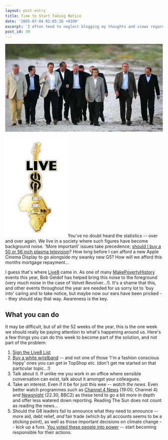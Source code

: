 ```yaml
---
layout: post-entry
title: Time to Start Taking Notice
date: '2005-07-04 02:05:36 +0100'
excerpt: 'I often tend to neglect blogging my thoughts and views regarding the big issues of the day, even given my usual strong opinions. This is something I''m aiming to rectify and what better place to start: 30,000 children dying a day, needlessly.'
post_id: 39
---
```

![Leaders of the G8](/assets/2005/07/time_to_start_taking_notice.jpg)

<img class="right" src="/assets/2005/07/live8.png" alt="Live8 logo" />You've no doubt heard the statistics -- over and over again. We live in a society where such figures have become background noise. 'More important' issues take precedence; [should I buy a 50 or 56 inch plasma television][1]? How long before I can afford a new Apple Cinema Display to go alongside my swanky new G5? How will we afford this months mortgage repayment...

I guess that's where [Live8][2] came in. As one of many [MakePovertyHistory][3] events this year, Bob Geldof has helped bring this noise to the foreground (very much noise in the case of Velvet Revolver...!). It's a shame that this, and other events throughout the year are needed for us sorry lot to 'buy into' caring and to take notice, but maybe now our ears have been pricked -- they should stay that way. Awareness is the key.

## What you can do
It may be difficult, but of all the 52 weeks of the year, this is the one week we should really be paying attention to what's happening around us. Here's a few things you can do this week to become part of the solution, and not part of the problem:

1. [Sign the Live8 List][4]
2. [Buy a white wristband][5] -- and not one of those 'I'm a fashion conscious hippy' ones you can get in TopShop etc. (don't get me started on that particular topic...!)
3. Talk about it. If unlike me you work in an office where sensible conversation can exist, talk about it amongst your colleagues.
4. Take an interest. Even if it be for just this wee -- *watch the news*. Even better watch programmes such as [Channel 4 News][6] (19:00, Channel 4) and [Newsnight][7] (22.30, BBC2) as these tend to go a bit more in depth and offer less watered down reporting. Reading The Sun does not count as reading the news...
5. Should the G8 leaders fail to announce what they need to announce -- more aid, debt relief, *and* fair trade (which by all accounts seems to be a sticking point), as well as those important decisions on climate change -- kick up a fuss. [You voted these people into power][8] -- start becoming responsible for their actions.

[1]: http://spaces.msn.com/members/melvingreen/Blog/cns!1pIkC4yawePKH1gvj-iXTJlg!700.entry
[2]: http://www.live8live.com
[3]: http://www.makepovertyhistory.org
[4]: http://www.live8live.com/list/
[5]: http://www.makepovertyhistory.org/whiteband/
[6]: http://www.channel4.com/news/
[7]: http://news.bbc.co.uk/1/hi/programmes/newsnight/
[8]: /2005/04/selection/